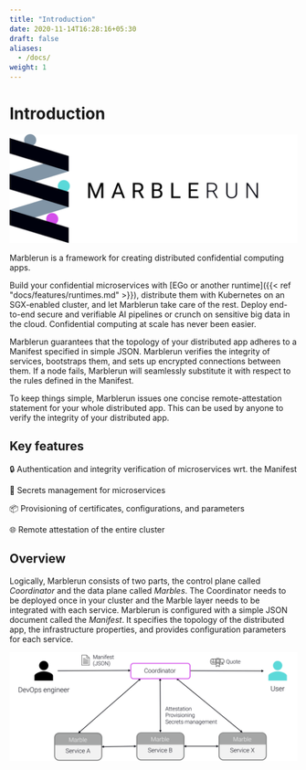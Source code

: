 ```yaml
---
title: "Introduction"
date: 2020-11-14T16:28:16+05:30
draft: false
aliases:
  - /docs/
weight: 1
---
```


# Introduction

![logo](/img/mr_logo.svg)

Marblerun is a framework for creating distributed confidential computing apps.

Build your confidential microservices with [EGo or another runtime]({{< ref "docs/features/runtimes.md" >}}), distribute them with Kubernetes on an SGX-enabled cluster, and let Marblerun take care of the rest. Deploy end-to-end secure and verifiable AI pipelines or crunch on sensitive big data in the cloud. Confidential computing at scale has never been easier.

Marblerun guarantees that the topology of your distributed app adheres to a Manifest specified in simple JSON. Marblerun verifies the integrity of services, bootstraps them, and sets up encrypted connections between them. If a node fails, Marblerun will seamlessly substitute it with respect to the rules defined in the Manifest.

To keep things simple, Marblerun issues one concise remote-attestation statement for your whole distributed app. This can be used by anyone to verify the integrity of your distributed app.

## Key features

:lock: Authentication and integrity verification of microservices wrt. the Manifest


:key: Secrets management for microservices


:package: Provisioning of certificates, configurations, and parameters


:globe_with_meridians: Remote attestation of the entire cluster

## Overview

Logically, Marblerun consists of two parts, the control plane called *Coordinator* and the data plane called *Marbles*.
The Coordinator needs to be deployed once in your cluster and the Marble layer needs to be integrated with each service.
Marblerun is configured with a simple JSON document called the *Manifest*.
It specifies the topology of the distributed app, the infrastructure properties, and provides configuration parameters for each service.

![overview](/img/overview.svg)
